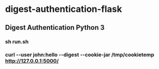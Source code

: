 # digest-authentication-flask

## Digest Authentication Python 3

### sh run.sh
### curl  --user john:hello --digest --cookie-jar /tmp/cookietemp  http://127.0.0.1:5000/